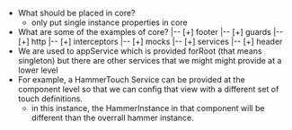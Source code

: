 * What should be placed in core?
  * only put single instance properties in core
* What are some of the examples of core?
  |-- [+] footer
  |-- [+] guards
  |-- [+] http
  |-- [+] interceptors
  |-- [+] mocks
  |-- [+] services
  |-- [+] header
* We are used to appService which is provided forRoot (that means  singleton) but there are other services that we might might provide at a lower level
* For example, a HammerTouch Service can be provided at the component level so that we can config that view with a different set of touch definitions.
  * in this instance, the HammerInstance in that component will be different than the overrall hammer instance.

